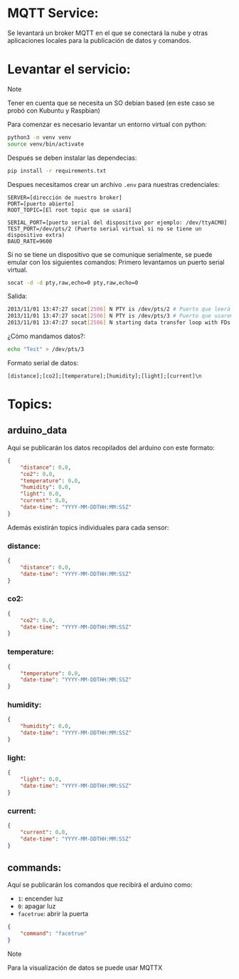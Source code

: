 # MQTT Service:
Se levantará un broker MQTT en el que se conectará la nube y otras aplicaciones locales para la publicación de datos y comandos.

# Levantar el servicio:
>[!NOTE]
> Tener en cuenta que se necesita un SO debian based (en este caso se probó con Kubuntu y Raspbian)

Para comenzar es necesario levantar un entorno virtual con python:
```bash
python3 -m venv venv
source venv/bin/activate
```
Después se deben instalar las dependecias:
```bash
pip install -r requirements.txt
```
Despues necesitamos crear un archivo `.env` para nuestras credenciales:
```
SERVER=[dirección de nuestro broker]
PORT=[puerto abierto]
ROOT_TOPIC=[El root topic que se usará]

SERIAL_PORT=[puerto serial del dispositivo por ejemplo: /dev/ttyACM0]
TEST_PORT=/dev/pts/2 (Puerto serial virtual si no se tiene un dispositivo extra)
BAUD_RATE=9600
```
Si no se tiene un dispositivo que se comunique serialmente, se puede emular con los siguientes comandos:
Primero levantamos un puerto serial virtual.
```bash
socat -d -d pty,raw,echo=0 pty,raw,echo=0
```
Salida:
```bash
2013/11/01 13:47:27 socat[2506] N PTY is /dev/pts/2 # Puerto que leerá la aplicación, es nuestro TEST_PORT
2013/11/01 13:47:27 socat[2506] N PTY is /dev/pts/3 # Puerto que usaremos para enviar datos
2013/11/01 13:47:27 socat[2506] N starting data transfer loop with FDs [3,3] and [5,5]
```
¿Cómo mandamos datos?:
```bash
echo "Test" > /dev/pts/3
```
Formato serial de datos:
```
[distance];[co2];[temperature];[humidity];[light];[current]\n
```
# Topics:
## arduino_data
Aquí se publicarán los datos recopilados del arduino con este formato:
```json
{
    "distance": 0.0,
    "co2": 0.0,
    "temperature": 0.0,
    "humidity": 0.0,
    "light": 0.0,
    "current": 0.0,
    "date-time": "YYYY-MM-DDTHH:MM:SSZ"
}
```
Además existirán topics individuales para cada sensor:
### distance:
```json
{
    "distance": 0.0,
    "date-time": "YYYY-MM-DDTHH:MM:SSZ"
}
```
### co2:
```json
{
    "co2": 0.0,
    "date-time": "YYYY-MM-DDTHH:MM:SSZ"
}
```
### temperature:
```json
{
    "temperature": 0.0,
    "date-time": "YYYY-MM-DDTHH:MM:SSZ"
}
```
### humidity:
```json
{
    "humidity": 0.0,
    "date-time": "YYYY-MM-DDTHH:MM:SSZ"
}
```
### light:
```json
{
    "light": 0.0,
    "date-time": "YYYY-MM-DDTHH:MM:SSZ"
}
```
### current:
```json
{
    "current": 0.0,
    "date-time": "YYYY-MM-DDTHH:MM:SSZ"
}
```
## commands:
Aquí se publicarán los comandos que recibirá el arduino como:
- `1`: encender luz
- `0`: apagar luz
- `facetrue`: abrir la puerta
```json
{
    "command": "facetrue"    
}
```

> [!NOTE] 
> Para la visualización de datos se puede usar MQTTX
